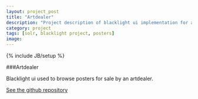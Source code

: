 ```yaml
---
layout: project_post
title: "Artdealer"
description: "Project description of blacklight ui implementation for and artdealer's poster collection"
category: project
tags: [solr, blacklight project, posters]
image: 
---
```

{% include JB/setup %}

###Artdealer

Blacklight ui used to browse posters for sale by an artdealer.


[See the github repository](https://github.com/droquo/artdealer)